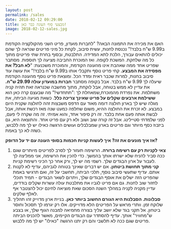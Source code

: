 ```yaml
---
layout: post
permalink: /sales
date: 2018-02-12 09:29:00
title: מבצעי סוף העונה כבר כאן!
image: 2018-02-12-sales.jpg
---
```


האם את מכירה את התמונה הבאה?
"לחברות מועדון, פריט השני מהקולקציה הקודמת ב9.99 ש"ח בלבד!"
נכנסת לחנות, עשית סיבוב, לקחת כל מיני פריטים שנראה לך שהם יכולים להתאים עבורך, הלכת לתא המדידה. התלבטת, ובסוף בחרת שתי פריטים מתוך כל מה שלחקת. המשכת לקופה. ואז המוכרת החביבה מציעה לך תוספות. מסתבר שפריט אחד ממה שאהבת אינו מהעונה הקודמת, והמוכרת משכנעת: "**לא חבל? את מפסידה את המבצע.** קחי פריט נוסף ותקבלי אותו ב9.99 ש"ח בלבד!" את עושה עוד סיבוב בחנות, למרות שכבר ראית ומדד הכל. ומוצאת פריט נוסף מהעונה הקודמת שיעלה לך 9.99 ש"ח בלבד. אבל בקופה מסתבר **חברות במועדון עולה 29.99 ש"ח.** את עדיין לא ממש בטוחה, אבל לוקחת, מתוך מחשבה שכנראה זאת תהיה קניה משתלמת. את נפרדת מהמוכרת,שמאחלת לך :"תתחדשי!"
מה שבעצם קרה כאן  הוא **ששילמת ארבעים שקלים על פריט שאינך צריכה כלל**. כשאת מגיעה הביתה, את מגלה שיש לך בארון חולצה דומה מאוד עם הדפס משבצות זהה לחולצה שקנית היום במבצע. לא זכרת את החולצה ההיא, משום שחלפה כמעט שנה מאז רכשת אותה, אבל לבשת אותה פעם אחת בלבד.
זה רק סיפור אחד, והוא אמיתי. זה מה שקרה לי פעם, לפני שלמדתי סטיילינג. אבל זה קורה שוב ושוב ולא רק עם פריט אחד. והתוצאה היא, גם ביזבוז כסף מיותר וגם פריטים בארון שמבלבלים ועושים הרגשה כאילו יש לך מה ללבוש, כשזה לא כך באמת.

**אז איך מונעים את זה? איך לעשות קניות חכמות בסופי העונה עם יד על הדופק?**
1. **צאי לקניות רק עם רשימה ברורה.** הרשימה תעזור לך לסרב לפריטים מיותרים שגם ככה סביר להניח שלא ישרתו אותך בהמשך. כדי להכין את הרשימה, אני ממליצה לך לעבור על ארון הבגדים שלך. רשמי מה יש לך, ורק אחר כך הכיני רשימת קניות.
2. **קני מתוך תחושת ביטחון.** אם יש דברים שאינך בטוחה לגביהם, עדיף לא לקנות אותם. עדיף שתעשי סיבוב נוסף, תלכי הביתה, תחשבי על זה, ואם תרגישי באמת שהפריט הזה ישלים את אוסף הבגדים שלך, ויתרום לשאר הבגדים - תמיד תוכלי לחזור שוב לחנות. גם אם פריט לגביו את מתלבטת עולה עשרות שקלים בודדים, עדיין מקניה לקניה במהלך השנה הסכום שאת מוציאה לחינם יכול להצטבר אף לאלף שלקים.
3. **סבלונות. הסבלנות היא הגורם החשוב ביותר כאן.** בניית ארון מדוייק זהו תהליך שלוקח זמן. וותרי מראש על הפריטים הלא מדוייקים. אלו רק יגרמו לך תסכול וחוסר ביטחון. אל תקני בגד שלא יושב עליך בצורה מחמיאה למבנה הגוף שלך, או בצבע ש"מחוויר" אותך. עדיף להסתדר עם הבגדים הקיימים, מאשר להכניס הביתה פריטים שגם ככה לא תלשבי והם רק יתנו הרגשה "כאילו" יש לך מה ללבוש.
